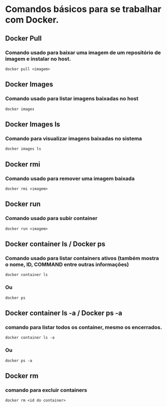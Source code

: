 # Comandos básicos para se trabalhar com Docker.

## Docker Pull

### Comando usado para baixar uma imagem de um repositório de imagem e instalar no host.

```
docker pull <imagem>
```

## Docker Images

### Comando usado para listar imagens baixadas no host

```
docker images
```

## Docker Images ls

### Comando para visualizar imagens baixadas no sistema

```
docker images ls
```

## Docker rmi

### Comando usado para remover uma imagem baixada

```
docker rmi <imagem>
```

## Docker run

### Comando usado para subir container

```
docker run <imagem>
```

## Docker container ls / Docker ps

### Comando usado para listar containers ativos (também mostra o nome, ID, COMMAND entre outras informações)

```
docker container ls
```
### Ou

```
docker ps
```

## Docker container ls -a / Docker ps -a

### comando para listar todos os container, mesmo os encerrados.

```
docker container ls -a
```

### Ou

```
docker ps -a
```

## Docker rm

### comando para excluir containers

```
docker rm <id do container>
```